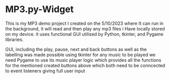 # MP3.py-Widget
This is my MP3 demo project I created on the 5/10/2023 where It can run in the background,  it will read and then play any mp3 files i Have locally stored on my device. 
it uses functional GUI utilised by Python, tkinter, and Pygame libraries.

GUI, including the play, pause, next and back buttons as well as the labelling was made possible using tkinter 
for any music to be played we need Pygame to use its music player logic which provides all the functions for the mentioned created buttons above which both need to be conncected to event listeners giving full user input 
